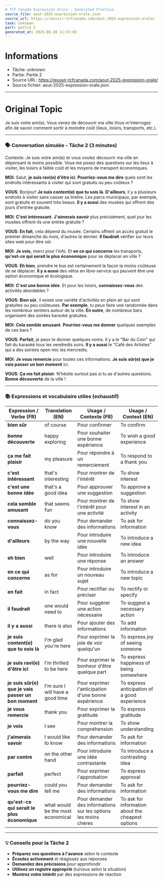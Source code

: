 ```yaml
---
# TCF Canada Expression Orale - Generated Practice
source_file: aout-2025-expression-orale.json
source_url: https://reussir-tcfcanada.com/aout-2025-expression-orale/
task: unknown
part: partie_2
generated_at: 2025-08-28 11:57:03
---
```


# Informations
- Tâche: unknown
- Partie: Partie 2
- Source URL: https://reussir-tcfcanada.com/aout-2025-expression-orale/
- Source fichier: aout-2025-expression-orale.json

---

# Original Topic
Je suis votre ami(e). Vous venez de découvrir ma ville.Vous m’interrogez afin de savoir comment sortir à moindre coût (lieux, loisirs, transports, etc.).

---

### 🗣️ Conversation simulée - Tâche 2 (3 minutes)

Contexte: Je suis votre ami(e) et vous voulez découvrir ma ville en dépensant le moins possible. Vous me posez des questions sur les lieux à visiter, les loisirs à faible coût et les moyens de transport économiques.

**MOI**: Salut, **je suis ravi(e) d'être ici**. **Pourriez-vous me dire** quels sont les endroits intéressants à visiter qui sont gratuits ou peu coûteux ?

**VOUS**: Bonjour! **Je suis content(e) que tu sois là**. **D'ailleurs**, il y a plusieurs endroits à visiter sans casser sa tirelire. Les parcs municipaux, par exemple, sont gratuits et souvent très beaux. **Il y a aussi** des musées qui offrent des jours d'entrée gratuite.

**MOI**: **C'est intéressant**. **J'aimerais savoir** plus précisément, quel jour les musées offrent-ils une entrée gratuite ?

**VOUS**: **En fait**, cela dépend du musée. Certains offrent un accès gratuit le premier dimanche du mois, d'autres le dernier. **Il faudrait** vérifier sur leurs sites web pour être sûr.

**MOI**: **Je vois**, merci pour l'info. Et **en ce qui concerne** les transports, **qu'est-ce qui serait le plus économique** pour se déplacer en ville ?

**VOUS**: **Eh bien**, prendre le bus est certainement la façon la moins coûteuse de se déplacer. **Il y a aussi** des vélos en libre-service qui peuvent être une option économique et écologique.

**MOI**: **C'est une bonne idée**. Et pour les loisirs, **connaissez-vous** des activités abordables ?

**VOUS**: **Bien sûr**, il existe une variété d'activités en plein air qui sont gratuites ou peu coûteuses. **Par exemple**, tu peux faire une randonnée dans les nombreux sentiers autour de la ville. **En outre**, de nombreux bars organisent des soirées karaoké gratuites.

**MOI**: **Cela semble amusant**. **Pourriez-vous me donner** quelques exemples de ces bars ?

**VOUS**: **Parfait**, je peux te donner quelques noms. Il y a le "Bar du Coin" qui fait du karaoké tous les vendredis soirs. **Il y a aussi** le "Café des Artistes" qui a des soirées open mic les mercredis.

**MOI**: **Je vous remercie** pour toutes ces informations. **Je suis sûr(e) que je vais passer un bon moment** ici. 

**VOUS**: **Ça me fait plaisir**. N'hésite surtout pas si tu as d'autres questions. **Bonne découverte** de la ville !

---

### 📚 Expressions et vocabulaire utiles (exhaustif)

| Expression / Verbe (FR) | Translation (EN) | Usage / Contexte (FR) | Usage / Context (EN) |
|-------------------------|------------------|-----------------------|----------------------|
| **bien sûr**            | of course        | Pour confirmer        | To confirm           |
| **bonne découverte**    | happy exploring  | Pour souhaiter une bonne expérience | To wish a good experience |
| **ça me fait plaisir**  | my pleasure      | Pour répondre à un remerciement | To respond to a thank you |
| **c'est intéressant**   | that's interesting| Pour montrer de l'intérêt | To show interest |
| **c'est une bonne idée**| that's a good idea| Pour approuver une suggestion | To approve a suggestion |
| **cela semble amusant** | that seems fun   | Pour montrer de l'intérêt pour une activité | To show interest in an activity |
| **connaissez-vous**     | do you know      | Pour demander des informations | To ask for information |
| **d'ailleurs**          | by the way       | Pour introduire une nouvelle idée | To introduce a new idea |
| **eh bien**             | well             | Pour introduire une réponse |  To introduce an answer |
| **en ce qui concerne**  | as for           | Pour introduire un nouveau sujet | To introduce a new topic |
| **en fait**             | in fact          | Pour rectifier ou préciser | To rectify or specify |
| **il faudrait**         | one would need to| Pour suggérer une action nécessaire | To suggest a necessary action |
| **il y a aussi**        | there is also    | Pour ajouter des informations | To add information |
| **je suis content(e) que tu sois là** | I'm glad you're here | Pour exprimer la joie de voir quelqu'un | To express joy of seeing someone |
| **je suis ravi(e) d'être ici** | I'm thrilled to be here | Pour exprimer le bonheur d'être quelque part | To express happiness of being somewhere |
| **je suis sûr(e) que je vais passer un bon moment** | I'm sure I will have a good time | Pour exprimer l'anticipation d'une bonne expérience | To express anticipation of a good experience |
| **je vous remercie**    | thank you        | Pour exprimer la gratitude | To express gratitude |
| **je vois**             | I see            | Pour montrer la compréhension | To show understanding |
| **j'aimerais savoir**   | I would like to know | Pour demander des informations | To ask for information |
| **par contre**          | on the other hand| Pour introduire une idée contrastante | To introduce a contrasting idea |
| **parfait**             | perfect          | Pour exprimer l'approbation | To express approval |
| **pourriez-vous me dire** | could you tell me | Pour demander des informations | To ask for information |
| **qu'est-ce qui serait le plus économique** | what would be the most economical | Pour demander des informations sur les options les moins chères | To ask for information about the cheapest options |

---

### 💡 Conseils pour la Tâche 2

- **Préparez vos questions à l'avance** selon le contexte
- **Écoutez activement** et réagissez aux réponses
- **Demandez des précisions** pour approfondir
- **Utilisez un registre approprié** (tu/vous selon la situation)
- **Montrez votre intérêt** par des expressions de réaction